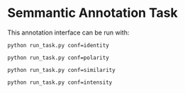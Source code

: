 # Semmantic Annotation Task
This annotation interface can be run with:
```console
python run_task.py conf=identity
```

```console
python run_task.py conf=polarity
```

```console
python run_task.py conf=similarity
```

```console
python run_task.py conf=intensity
```
